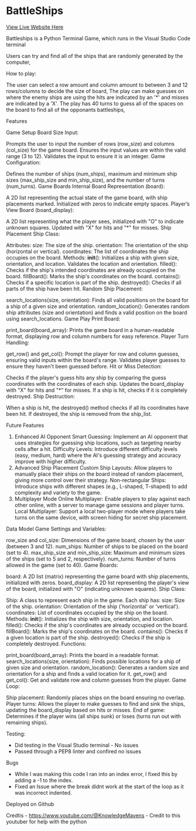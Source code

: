# BattleShips 

[View Live Website Here](https://project3-battleships-lewisbull-4aabd5542a7c.herokuapp.com/)

Battleships is a Python Terminal Game, which runs in the Visual Studio Code terminal

Users can try and find all of the ships that are randomly generated by the computer,

How to play:

The user can select a row amount and column amount to between 3 and 12 rows/columns to decide the size of board, The play can make guesses on where the enemy ships are using the hits are indicated by an '*' and misses are indicated by a 'X'. The play has 40 turns to guess all of the spaces on the board to find all of the opponants battleships,

Features

Game Setup
Board Size Input:

Prompts the user to input the number of rows (row_size) and columns (col_size) for the game board.
Ensures the input values are within the valid range (3 to 12).
Validates the input to ensure it is an integer.
Game Configuration:

Defines the number of ships (num_ships), maximum and minimum ship sizes (max_ship_size and min_ship_size), and the number of turns (num_turns).
Game Boards
Internal Board Representation (board):

A 2D list representing the actual state of the game board, with ship placements marked.
Initialized with zeros to indicate empty spaces.
Player’s View Board (board_display):

A 2D list representing what the player sees, initialized with "O" to indicate unknown squares.
Updated with "X" for hits and "*" for misses.
Ship Placement
Ship Class:

Attributes:
size: The size of the ship.
orientation: The orientation of the ship (horizontal or vertical).
coordinates: The list of coordinates the ship occupies on the board.
Methods:
__init__(): Initializes a ship with given size, orientation, and location. Validates the location and orientation.
filled(): Checks if the ship's intended coordinates are already occupied on the board.
fillBoard(): Marks the ship's coordinates on the board.
contains(): Checks if a specific location is part of the ship.
destroyed(): Checks if all parts of the ship have been hit.
Random Ship Placement:

search_locations(size, orientation): Finds all valid positions on the board for a ship of a given size and orientation.
random_location(): Generates random ship attributes (size and orientation) and finds a valid position on the board using search_locations.
Game Play
Print Board:

print_board(board_array): Prints the game board in a human-readable format, displaying row and column numbers for easy reference.
Player Turn Handling:

get_row() and get_col(): Prompt the player for row and column guesses, ensuring valid inputs within the board's range.
Validates player guesses to ensure they haven't been guessed before.
Hit or Miss Detection:

Checks if the player's guess hits any ship by comparing the guess coordinates with the coordinates of each ship.
Updates the board_display with "X" for hits and "*" for misses.
If a ship is hit, checks if it is completely destroyed.
Ship Destruction:

When a ship is hit, the destroyed() method checks if all its coordinates have been hit.
If destroyed, the ship is removed from the ship_list.


Future Features
1. Enhanced AI Opponent
Smart Guessing: Implement an AI opponent that uses strategies for guessing ship locations, such as targeting nearby cells after a hit.
Difficulty Levels: Introduce different difficulty levels (easy, medium, hard) where the AI's guessing strategy and accuracy improve with higher difficulty.
2. Advanced Ship Placement
Custom Ship Layouts: Allow players to manually place their ships on the board instead of random placement, giving more control over their strategy.
Non-rectangular Ships: Introduce ships with different shapes (e.g., L-shaped, T-shaped) to add complexity and variety to the game.
3. Multiplayer Mode
Online Multiplayer: Enable players to play against each other online, with a server to manage game sessions and player turns.
Local Multiplayer: Support a local two-player mode where players take turns on the same device, with screen hiding for secret ship placement.

Data Model
Game Settings and Variables:

row_size and col_size: Dimensions of the game board, chosen by the user (between 3 and 12).
num_ships: Number of ships to be placed on the board (set to 4).
max_ship_size and min_ship_size: Maximum and minimum sizes of the ships (set to 5 and 2, respectively).
num_turns: Number of turns allowed in the game (set to 40).
Game Boards:

board: A 2D list (matrix) representing the game board with ship placements, initialized with zeros.
board_display: A 2D list representing the player's view of the board, initialized with "O" (indicating unknown squares).
Ship Class:

Ship: A class to represent each ship in the game. Each ship has:
size: Size of the ship.
orientation: Orientation of the ship ('horizontal' or 'vertical').
coordinates: List of coordinates occupied by the ship on the board.
Methods:
__init__(): Initializes the ship with size, orientation, and location.
filled(): Checks if the ship's coordinates are already occupied on the board.
fillBoard(): Marks the ship's coordinates on the board.
contains(): Checks if a given location is part of the ship.
destroyed(): Checks if the ship is completely destroyed.
Functions:

print_board(board_array): Prints the board in a readable format.
search_locations(size, orientation): Finds possible locations for a ship of given size and orientation.
random_location(): Generates a random size and orientation for a ship and finds a valid location for it.
get_row() and get_col(): Get and validate row and column guesses from the player.
Game Loop:

Ship placement: Randomly places ships on the board ensuring no overlap.
Player turns: Allows the player to make guesses to find and sink the ships, updating the board_display based on hits or misses.
End of game: Determines if the player wins (all ships sunk) or loses (turns run out with remaining ships).

Testing:

 - Did testing in the Visual Studio terminal - No issues
 - Passed through a PEP8 linter and confired no issues

Bugs
 - While I was making this code I ran into an index error, I fixed this by adding a -1 to the index.
 - Fixed an Issue where the break didnt work at the start of the loop as it was incorrect indented.

Deployed on Github

Credtis - https://www.youtube.com/@KnowledgeMavens - Credit to this youtuber for help with the python


